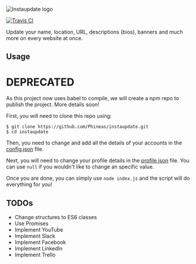 ![Instaupdate logo](https://phineas.io/screenshots/instaupdate-logo.png)

[![Travis CI](https://api.travis-ci.org/Phineas/instaupdate.svg?branch=master)](https://travis-ci.org/Phineas/instaupdate)

Update your name, location, URL, descriptions (bios), banners and much more on every website at once.

## Usage

# DEPRECATED
As this project now uses babel to compile, we will create a npm repo to publish the project. More details soon!

First, you will need to clone this repo using:

```shell
$ git clone https://github.com/Phineas/instaupdate.git
$ cd instaupdate
```

Then, you need to change and add all the details of your accounts in the [config.json](data/config.json) file.

Next, you will need to change your profile details in the [profile.json](data/profile.json) file. You can use ``null`` if you wouldn't like to change an specific value.

Once you are done, you can simply use ``node index.js`` and the script will do everything for you!

## TODOs

- Change structures to ES6 classes
- Use Promises
- Implement YouTube
- Implement Slack
- Implement Facebook
- Implement LinkedIn
- Implement Trello